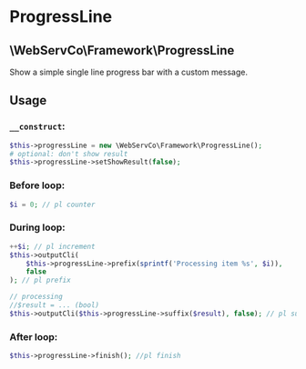 # ProgressLine

## \WebServCo\Framework\ProgressLine

Show a simple single line progress bar with a custom message.

## Usage

### `__construct`:
```php
$this->progressLine = new \WebServCo\Framework\ProgressLine();
# optional: don't show result
$this->progressLine->setShowResult(false);
```

### Before loop:
```php
$i = 0; // pl counter
```

### During loop:
```php
++$i; // pl increment
$this->outputCli(
    $this->progressLine->prefix(sprintf('Processing item %s', $i)),
    false
); // pl prefix

// processing
//$result = ... (bool)
$this->outputCli($this->progressLine->suffix($result), false); // pl suffix
```

### After loop:
```php
$this->progressLine->finish(); //pl finish
```
